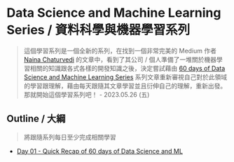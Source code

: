 # Data Science and Machine Learning Series / 資料科學與機器學習系列
> 這個學習系列是一個全新的系列，在找到一個非常完美的 Medium 作者 [Naina Chaturvedi](https://naina0412.medium.com/) 的文章中，看到了其公司 / 個人準備了一堆關於機器學習相關的知識跟各式各樣的開發知識之後，決定嘗試藉由 [60 days of Data Science and Machine Learning Series](https://medium.com/coders-mojo/day-1-day-60-quick-recap-of-60-days-of-data-science-and-ml-6fc021643d1) 系列文章重新審視自己對於此領域的學習跟理解，藉由每天跟隨其文章學習並且衍伸自己的理解，重新出發。那就開始這個學習系列吧！ - 2023.05.26 (五)

## Outline / 大綱
> 將跟隨系列每日至少完成相關學習
* [Day 01 - Quick Recap of 60 days of Data Science and ML](./Day-01_Quick-Recap-of-60-days-of-Data-Science-and-ML/README.md#day-01---quick-recap-of-60-days-of-data-science-and-ml--快速回顧-60-天的數據科學和-ml)
